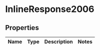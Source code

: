 # InlineResponse2006

## Properties
Name | Type | Description | Notes
------------ | ------------- | ------------- | -------------
